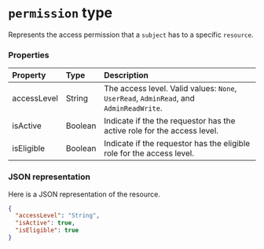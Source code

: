 # `permission` type
Represents the access permission that a `subject` has to a specific `resource`.  



### Properties
| Property	   | Type	|Description|
|:---------------|:--------|:----------|
|accessLevel|String|The access level. Valid values: ``None``, ``UserRead``, ``AdminRead``, and ``AdminReadWrite``.|
|isActive|Boolean|Indicate if the the requestor has the active role for the access level.|
|isEligible|Boolean|Indicate if the requestor has the eligible role for the access level.|

### JSON representation

Here is a JSON representation of the resource.

<!-- {
  "blockType": "resource",
  "optionalProperties": [

  ],
  "@odata.type": "microsoft.graph.permission"
}-->

```json
{
  "accessLevel": "String",
  "isActive": true,
  "isEligible": true
}

```

<!-- uuid: 8fcb5dbc-d5aa-4681-8e31-b001d5168d79
2015-10-25 14:57:30 UTC -->
<!-- {
  "type": "#page.annotation",
  "description": "permission resource",
  "keywords": "",
  "section": "documentation",
  "tocPath": ""
}-->